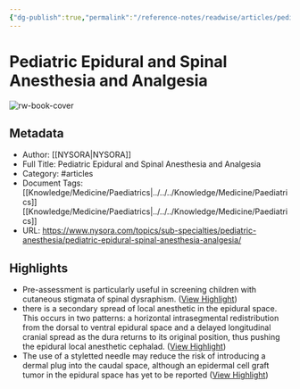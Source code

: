 ```yaml
---
{"dg-publish":true,"permalink":"/reference-notes/readwise/articles/pediatric-epidural-and-spinal-anesthesia-and-analgesia/"}
---
```


# Pediatric Epidural and Spinal Anesthesia and Analgesia

![rw-book-cover](https://www.nysora.com/wp-content/uploads/2018/07/43-2.png)

## Metadata
- Author: [[NYSORA\|NYSORA]]
- Full Title: Pediatric Epidural and Spinal Anesthesia and Analgesia
- Category: #articles
- Document Tags: [[Knowledge/Medicine/Paediatrics\|../../../Knowledge/Medicine/Paediatrics]] [[Knowledge/Medicine/Paediatrics\|../../../Knowledge/Medicine/Paediatrics]] 
- URL: https://www.nysora.com/topics/sub-specialties/pediatric-anesthesia/pediatric-epidural-spinal-anesthesia-analgesia/

## Highlights
- Pre-assessment is particularly useful in screening children with cutaneous stigmata of spinal dysraphism. ([View Highlight](https://read.readwise.io/read/01gr2w057n1q5133j7w35dkncf))
- there is a secondary spread of local anesthetic in the epidural space. This occurs in two patterns: a horizontal intrasegmental redistribution from the dorsal to ventral epidural space and a delayed longitudinal cranial spread as the dura returns to its original position, thus pushing the epidural local anesthetic cephalad. ([View Highlight](https://read.readwise.io/read/01gr2wb7kxemmbrzzg632v8qwb))
- The use of a styletted needle may reduce the risk of introducing a dermal plug into the caudal space, although an epidermal cell graft tumor in the epidural space has yet to be reported ([View Highlight](https://read.readwise.io/read/01gr1xf05yv48kqa7038hrqfnk))
